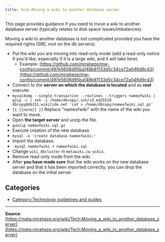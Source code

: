 ```yaml
---
title: Tech:Moving a wiki to another database server
---
```


This page provides guidance if you need to move a wiki to another database server (typically relates to disk space issues/imbalances).

Moving a wiki to another database is not complicated provided you have the required rights (SRE, root on the db servers).

* Put the wiki you are moving into read-only mode (add a read-only notice if you'd like, especially if it is a large wiki, and it will take time).
   * Example: [https://github.com/miraheze/mw-config/commit/497e5608d95ba148b81133d5c34ce72a046d9c43](https://github.com/miraheze/mw-config/commit/497e5608d95ba148b81133d5c34ce72a046d9c43)
* Connect to the **server on which the database is located** and as **root** execute:
* `mysqldump --single-transaction --routines --triggers nameofwiki | gzip -c | ssh -i /home/dbcopy/.ssh/id_ed25519 dbcopy@db151.wikitide.net 'cat > /home/dbcopy/nameofwiki.sql.gz'`
* `{{ {{note}} }}` Replace "nameofwiki" with the name of the wiki you want to move.
* Open **the target server** and unzip the file.
* `gunzip nameofwiki.sql.gz`
* Execute creation of the new database.
* `mysql -e 'create database nameofwiki;'`
* Import the database.
* ` mysql nameofwiki < nameofwiki.sql`
* Change `wiki_dbcluster` in `metawiki.cw_wikis`.
* Remove read-only mode from the wiki.
* After **you have made sure** that the wiki works on the new database server and that it has been imported correctly, you can drop the database on the initial server.

## Categories

* [Category:Technology guidelines and guides](https://meta.miraheze.org/wiki/Category:Technology_guidelines_and_guides)

----
**Source**: [https://meta.miraheze.org/wiki/Tech:Moving_a_wiki_to_another_database_server](https://meta.miraheze.org/wiki/Tech:Moving_a_wiki_to_another_database_server)